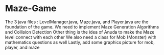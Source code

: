 # Maze-Game
The 3 java files : LevelManager.java, Maze.java, and Player.java are the foundation of the game.
We need to implement Maze Generation Algorithms and Collision Detection
Other thing is the idea of Anuda to make the Maze level connect with each other
We also need a class for Mob (Monster) with mathematics questions as well
Lastly, add some graphics picture for mob, player, and maze 

